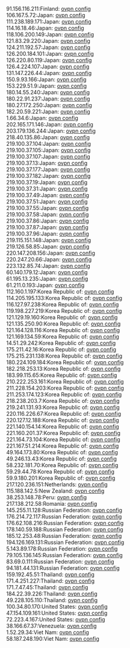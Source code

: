 91.156.116.211:Finland: [ovpn config](vpn/91_156_116_211.ovpn)  
106.167.5.72:Japan: [ovpn config](vpn/106_167_5_72.ovpn)  
111.238.189.171:Japan: [ovpn config](vpn/111_238_189_171.ovpn)  
114.16.18.46:Japan: [ovpn config](vpn/114_16_18_46.ovpn)  
118.106.200.149:Japan: [ovpn config](vpn/118_106_200_149.ovpn)  
121.83.29.220:Japan: [ovpn config](vpn/121_83_29_220.ovpn)  
124.211.192.57:Japan: [ovpn config](vpn/124_211_192_57.ovpn)  
126.200.184.101:Japan: [ovpn config](vpn/126_200_184_101.ovpn)  
126.220.80.119:Japan: [ovpn config](vpn/126_220_80_119.ovpn)  
126.4.224.107:Japan: [ovpn config](vpn/126_4_224_107.ovpn)  
131.147.226.44:Japan: [ovpn config](vpn/131_147_226_44.ovpn)  
150.9.93.166:Japan: [ovpn config](vpn/150_9_93_166.ovpn)  
153.229.51.9:Japan: [ovpn config](vpn/153_229_51_9.ovpn)  
180.14.55.240:Japan: [ovpn config](vpn/180_14_55_240.ovpn)  
180.22.91.237:Japan: [ovpn config](vpn/180_22_91_237.ovpn)  
180.27.172.250:Japan: [ovpn config](vpn/180_27_172_250.ovpn)  
182.20.59.221:Japan: [ovpn config](vpn/182_20_59_221.ovpn)  
1.66.34.6:Japan: [ovpn config](vpn/1_66_34_6.ovpn)  
202.165.171.146:Japan: [ovpn config](vpn/202_165_171_146.ovpn)  
203.179.136.244:Japan: [ovpn config](vpn/203_179_136_244.ovpn)  
218.40.135.86:Japan: [ovpn config](vpn/218_40_135_86.ovpn)  
219.100.37.104:Japan: [ovpn config](vpn/219_100_37_104.ovpn)  
219.100.37.105:Japan: [ovpn config](vpn/219_100_37_105.ovpn)  
219.100.37.107:Japan: [ovpn config](vpn/219_100_37_107.ovpn)  
219.100.37.13:Japan: [ovpn config](vpn/219_100_37_13.ovpn)  
219.100.37.177:Japan: [ovpn config](vpn/219_100_37_177.ovpn)  
219.100.37.182:Japan: [ovpn config](vpn/219_100_37_182.ovpn)  
219.100.37.19:Japan: [ovpn config](vpn/219_100_37_19.ovpn)  
219.100.37.31:Japan: [ovpn config](vpn/219_100_37_31.ovpn)  
219.100.37.49:Japan: [ovpn config](vpn/219_100_37_49.ovpn)  
219.100.37.51:Japan: [ovpn config](vpn/219_100_37_51.ovpn)  
219.100.37.55:Japan: [ovpn config](vpn/219_100_37_55.ovpn)  
219.100.37.58:Japan: [ovpn config](vpn/219_100_37_58.ovpn)  
219.100.37.86:Japan: [ovpn config](vpn/219_100_37_86.ovpn)  
219.100.37.87:Japan: [ovpn config](vpn/219_100_37_87.ovpn)  
219.100.37.96:Japan: [ovpn config](vpn/219_100_37_96.ovpn)  
219.115.151.148:Japan: [ovpn config](vpn/219_115_151_148.ovpn)  
219.126.58.85:Japan: [ovpn config](vpn/219_126_58_85.ovpn)  
220.147.208.156:Japan: [ovpn config](vpn/220_147_208_156.ovpn)  
220.247.20.66:Japan: [ovpn config](vpn/220_247_20_66.ovpn)  
223.132.85.74:Japan: [ovpn config](vpn/223_132_85_74.ovpn)  
60.140.179.12:Japan: [ovpn config](vpn/60_140_179_12.ovpn)  
61.195.13.235:Japan: [ovpn config](vpn/61_195_13_235.ovpn)  
61.211.0.193:Japan: [ovpn config](vpn/61_211_0_193.ovpn)  
112.160.1.197:Korea Republic of: [ovpn config](vpn/112_160_1_197.ovpn)  
114.205.195.133:Korea Republic of: [ovpn config](vpn/114_205_195_133.ovpn)  
116.127.97.238:Korea Republic of: [ovpn config](vpn/116_127_97_238.ovpn)  
119.198.227.219:Korea Republic of: [ovpn config](vpn/119_198_227_219.ovpn)  
121.129.19.160:Korea Republic of: [ovpn config](vpn/121_129_19_160.ovpn)  
121.135.250.90:Korea Republic of: [ovpn config](vpn/121_135_250_90.ovpn)  
121.164.128.116:Korea Republic of: [ovpn config](vpn/121_164_128_116.ovpn)  
121.169.134.59:Korea Republic of: [ovpn config](vpn/121_169_134_59.ovpn)  
14.51.29.242:Korea Republic of: [ovpn config](vpn/14_51_29_242.ovpn)  
175.211.42.16:Korea Republic of: [ovpn config](vpn/175_211_42_16.ovpn)  
175.215.231.138:Korea Republic of: [ovpn config](vpn/175_215_231_138.ovpn)  
180.224.109.184:Korea Republic of: [ovpn config](vpn/180_224_109_184.ovpn)  
182.218.253.13:Korea Republic of: [ovpn config](vpn/182_218_253_13.ovpn)  
183.99.115.65:Korea Republic of: [ovpn config](vpn/183_99_115_65.ovpn)  
210.222.253.161:Korea Republic of: [ovpn config](vpn/210_222_253_161.ovpn)  
211.228.154.203:Korea Republic of: [ovpn config](vpn/211_228_154_203.ovpn)  
211.253.174.123:Korea Republic of: [ovpn config](vpn/211_253_174_123.ovpn)  
218.238.203.7:Korea Republic of: [ovpn config](vpn/218_238_203_7.ovpn)  
219.241.131.93:Korea Republic of: [ovpn config](vpn/219_241_131_93.ovpn)  
220.116.226.67:Korea Republic of: [ovpn config](vpn/220_116_226_67.ovpn)  
220.127.12.188:Korea Republic of: [ovpn config](vpn/220_127_12_188.ovpn)  
221.140.154.14:Korea Republic of: [ovpn config](vpn/221_140_154_14.ovpn)  
221.160.201.37:Korea Republic of: [ovpn config](vpn/221_160_201_37.ovpn)  
221.164.73.104:Korea Republic of: [ovpn config](vpn/221_164_73_104.ovpn)  
221.167.51.214:Korea Republic of: [ovpn config](vpn/221_167_51_214.ovpn)  
49.164.173.80:Korea Republic of: [ovpn config](vpn/49_164_173_80.ovpn)  
49.246.13.43:Korea Republic of: [ovpn config](vpn/49_246_13_43.ovpn)  
58.232.181.70:Korea Republic of: [ovpn config](vpn/58_232_181_70.ovpn)  
59.29.44.78:Korea Republic of: [ovpn config](vpn/59_29_44_78.ovpn)  
59.9.180.201:Korea Republic of: [ovpn config](vpn/59_9_180_201.ovpn)  
217.120.236.151:Netherlands: [ovpn config](vpn/217_120_236_151.ovpn)  
115.188.142.5:New Zealand: [ovpn config](vpn/115_188_142_5.ovpn)  
38.253.148.78:Peru: [ovpn config](vpn/38_253_148_78.ovpn)  
217.138.212.58:Romania: [ovpn config](vpn/217_138_212_58.ovpn)  
145.255.11.128:Russian Federation: [ovpn config](vpn/145_255_11_128.ovpn)  
176.214.72.117:Russian Federation: [ovpn config](vpn/176_214_72_117.ovpn)  
176.62.108.216:Russian Federation: [ovpn config](vpn/176_62_108_216.ovpn)  
178.140.59.188:Russian Federation: [ovpn config](vpn/178_140_59_188.ovpn)  
185.12.253.48:Russian Federation: [ovpn config](vpn/185_12_253_48.ovpn)  
194.126.169.131:Russian Federation: [ovpn config](vpn/194_126_169_131.ovpn)  
5.143.89.178:Russian Federation: [ovpn config](vpn/5_143_89_178.ovpn)  
79.105.136.145:Russian Federation: [ovpn config](vpn/79_105_136_145.ovpn)  
83.69.0.111:Russian Federation: [ovpn config](vpn/83_69_0_111.ovpn)  
94.181.44.131:Russian Federation: [ovpn config](vpn/94_181_44_131.ovpn)  
159.192.45.51:Thailand: [ovpn config](vpn/159_192_45_51.ovpn)  
171.4.251.227:Thailand: [ovpn config](vpn/171_4_251_227.ovpn)  
171.7.47.45:Thailand: [ovpn config](vpn/171_7_47_45.ovpn)  
184.22.39.226:Thailand: [ovpn config](vpn/184_22_39_226.ovpn)  
49.228.105.110:Thailand: [ovpn config](vpn/49_228_105_110.ovpn)  
100.34.80.170:United States: [ovpn config](vpn/100_34_80_170.ovpn)  
47.154.109.161:United States: [ovpn config](vpn/47_154_109_161.ovpn)  
72.223.4.167:United States: [ovpn config](vpn/72_223_4_167.ovpn)  
38.166.67.37:Venezuela: [ovpn config](vpn/38_166_67_37.ovpn)  
1.52.29.34:Viet Nam: [ovpn config](vpn/1_52_29_34.ovpn)  
58.187.248.190:Viet Nam: [ovpn config](vpn/58_187_248_190.ovpn)  
